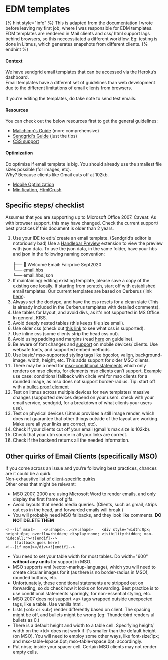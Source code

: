 # EDM templates

{% hint style="info" %}
This is adapted from the documentation I wrote before leaving my first job, where I was responsible for EDM templates. EDM templates are rendered in Mail clients and css/ html support lags behind browsers, so this neccessitated a different workflow. Eg: testing is done in Litmus, which generates snapshots from different clients.
{% endhint %}

#### Context

We have sendgrid email templates that can be accessed via the Heroku’s dashboard.\
Email templates have a different set of guidelines than web development due to the different limitations of email clients from browsers.\
\
If you’re editing the templates, do take note to send test emails.

#### Resources

You can check out the below resources first to get the general guidelines:

* [Mailchimp's Guide](https://templates.mailchimp.com) (more comprehensive)
* [Sendgrid's Guide](https://sendgrid.com/docs/ui/sending-email/cross-platform-html-design/) (just the tips)
* [CSS support](https://templates.mailchimp.com/resources/email-client-css-support/)

#### Optimization 

Do optimize if email template is big. You should already use the smallest file sizes possible (for images, etc).\
Why? Because clients like Gmail cuts off at 102kb.

* [Mobile Optimization](https://sendgrid.com/blog/how-to-optimize-your-email-for-mobile/)
* [Minification](https://www.emailonacid.com/blog/article/email-development/how-to-minify-email-html/), [HtmlCrush](https://htmlcrush.com/dark/)

## Specific steps/ checklist

Assumes that you are supporting up to Microsoft Office 2007. Caveat: As with browser support, this may have changed. Check the current support/ best practices if this document is older than 2 years.

1. Use your IDE to edit/ create an email template. (Sendgrid’s editor is notoriously bad) Use a [Handlebar Preview](https://marketplace.visualstudio.com/items?itemName=greenbyte.handlebars-preview) extension to view the preview with json data. To use the json data, in the same folder, have your hbs and json in the following naming convention:\
   \
   &#x20;├── 📁 Welcome Email: Fairprice Sept2020\
   &#x20;└── email.hbs\
   &#x20;└── email.hbs.json
2. If maintaining/ editing existing template, please save a copy of the existing one locally. If starting from scratch, start off with established email templates. Our current templates are based on Cerberus (link [here](https://tedgoas.github.io/Cerberus/)).
3. Always set the doctype, and have the css resets for a clean slate (This is already included in the Cerberus templates with detailed comments).
4. Use tables for layout, and avoid divs, as it's not supported in MS Office. In general, KISS.
5. Avoid deeply nested tables (this keeps file size small).
6. Use older css (check out [this link](https://templates.mailchimp.com/resources/email-client-css-support/) to see what css is supported).
7. Use inline css (some clients strip the head css out).
8. Avoid using padding and margins (read [here](https://www.emailonacid.com/blog/article/email-development/7\_tips\_and\_tricks\_regarding\_margins\_and\_padding\_in\_html\_emails/) on guideline).
9. Be aware of font changes and [support](https://www.litmus.com/blog/the-ultimate-guide-to-web-fonts/) on mobile devices/ clients. Use websafe fonts, and supported embed methods.
10. Use basic/ mso-supported styling tags like bgcolor, valign, background-image, width, height, etc. This adds support for older MSO clients.
11. There may be a need for [mso-conditional statements](https://stackoverflow.design/email/base/mso/) which only renders on mso clients, for elements mso clients can’t support. Example use case: conditional fallback with circle vml for mso clients for a rounded image, as mso does not support border-radius. Tip: start off with a [bullet-proof element](https://www.emailonacid.com/blog/article/email-development/how-to-make-your-emails-bulletproof/)
12. Test on litmus across multiple devices for new templates/ massive changes (supported devices depend on your users. check with your email service, sendgrid, for a breakdown of what clients your users use).
13. Test on physical devices (Litmus provides a still image render, which does not guarantee that other things outside of the layout are working. Make sure all your links are correct, etc).
14. Check if your clients cut off your email (gmail's max size is 102kb).
15. Check that your utm source in all your links are correct.
16. Check if the backend returns all the needed information.‌

## Other quirks of Email Clients (specifically MSO)

If you come across an issue and you’re following best practices, chances are it could be a quirk.\
Non-exhaustive [list of client-specific quirks](http://freshinbox.com/resources/css.php#clientquirks)\
Other ones that might be relevant:

* MSO 2007, 2000 are using Microsoft Word to render emails, and only display the first frame of gifs.
* Avoid layouts that needs media queries. (Clients, such as gmail, strips out css in the head, and forwarded emails will break.)
* You will probably need MSO fallbacks, and they look like comments. **DO NOT DELETE THEM**

```
<!--[if mso]>    <v:shape>...</v:shape>    <div style="width:0px; height:0px; overflow:hidden; display:none; visibility:hidden; mso-hide:all;"><![endif]-->
    [fallback goes here]
<!--[if mso]></div><![endif]-->‌
```

* You need to set your table width for most tables. Do width="600" **without any units** for support in MSO.
* MSO supports vml (vector-markup-language), which you will need to create circular images for it (as there is no border-radius in MSO), rounded buttons, etc.
* Unfortunately, these conditional statements are stripped out on forwarding, so do check how it looks on forwarding. Best practice is to use conditional statements sparingly, for non-essential styling, etc.
* MSO 2007 does not support \<a> tags wrapped outside unexpected tags, like a table. Use vanilla html.
* Lists (\<ol> or \<ul>) render differently based on client. The spacing might be off, and bullets might be wrong (eg: Thunderbird renders ul bullets as 0.)
* There is a default height and width to a table cell. Specifying height/ width on the \<td> does not work if it's smaller than the default height (on MSO). You will need to employ some other ways, like font-size:1px; and mso-table-lspace:0pt; mso-table-rspace:0pt; accordingly.
* Put nbsp; inside your spacer cell. Certain MSO clients may not render empty cells.
